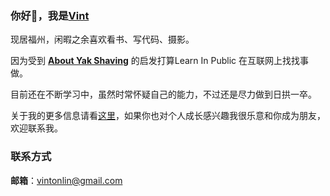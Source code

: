 ### 你好👋，我是[Vint](https://vinton.store)

现居福州，闲暇之余喜欢看书、写代码、摄影。

因为受到 [**About Yak Shaving**](https://antfu.me/posts/about-yak-shaving-zh) 的启发打算Learn In Public 在互联网上找找事做。

目前还在不断学习中，虽然时常怀疑自己的能力，不过还是尽力做到日拱一卒。

关于我的更多信息请看[这里](https://vinton.store/about/)，如果你也对个人成长感兴趣我很乐意和你成为朋友，欢迎联系我。

### 联系方式
**邮箱**：vintonlin@gmail.com

<!--
**VintLin/VintLin** is a ✨ _special_ ✨ repository because its `README.md` (this file) appears on your GitHub profile.

Here are some ideas to get you started:

- 🔭 I’m currently working on ...
- 🌱 I’m currently learning ...
- 👯 I’m looking to collaborate on ...
- 🤔 I’m looking for help with ...
- 💬 Ask me about ...
- 📫 How to reach me: ...
- 😄 Pronouns: ...
- ⚡ Fun fact: ...
-->
